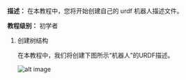 **描述：** 在本教程中，您将开始创建自己的 urdf 机器人描述文件。

**教程级别：** 初学者


1. 创建树结构

    在本教程中，我们将创建下图所示“机器人”的URDF描述。
    
    ![alt image](http://wiki.ros.org/urdf/Tutorials/Create%20your%20own%20urdf%20file?action=AttachFile&do=get&target=link.png)
